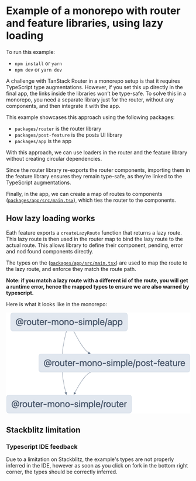 # Example of a monorepo with router and feature libraries, using lazy loading

To run this example:

- `npm install` or `yarn`
- `npm dev` or `yarn dev`

A challenge with TanStack Router in a monorepo setup is that it requires TypeScript type augmentations. However, if you set this up directly in the final app, the links inside the libraries won’t be type-safe. To solve this in a monorepo, you need a separate library just for the router, without any components, and then integrate it with the app.

This example showcases this approach using the following packages:

- `packages/router` is the router library
- `packages/post-feature` is the posts UI library
- `packages/app` is the app

With this approach, we can use loaders in the router and the feature library without creating circular dependencies.

Since the router library re-exports the router components, importing them in the feature library ensures they remain type-safe, as they’re linked to the TypeScript augmentations.

Finally, in the app, we can create a map of routes to components ([`packages/app/src/main.tsx`](./packages/app/src/main.tsx)), which ties the router to the components. 

## How lazy loading works

Eath feature exports a `createLazyRoute` function that returns a lazy route. This lazy route is then used in the router map to bind the lazy route to the actual route. This allows library to define their component, pending, error and nod found components directly.

The types on the ([`packages/app/src/main.tsx`](./packages/app/src/main.tsx)) are used to map the route to the lazy route, and enforce they match the route path.

**Note: if you match a lazy route with a different id of the route, you will get a runtime error, hence the mapped types to ensure we are also warned by typescript.**

Here is what it looks like in the monorepo:

![graph](./assets/graph.png)

## Stackblitz limitation

### Typescript IDE feedback

Due to a limitation on Stackblitz, the example's types are not properly inferred in the IDE, however as soon as you click on fork in the bottom right corner, the types should be correctly inferred.
